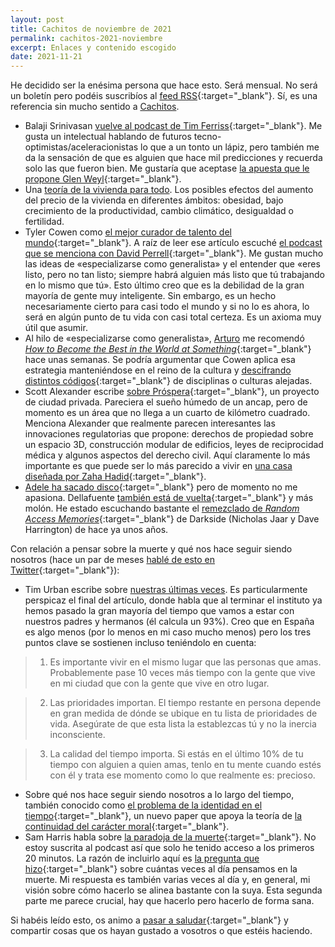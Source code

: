 ```yaml
---
layout: post
title: Cachitos de noviembre de 2021
permalink: cachitos-2021-noviembre
excerpt: Enlaces y contenido escogido
date: 2021-11-21
---
```


He decidido ser la enésima persona que hace esto. Será mensual. No será un boletín pero podéis suscribíos al [feed RSS](https://rbarbadillo.github.io/feed.xml){:target="_blank"}. Sí, es una referencia sin mucho sentido a [Cachitos](https://www.rtve.es/play/videos/cachitos-de-hierro-y-cromo/).

- Balaji Srinivasan [vuelve al podcast de Tim Ferriss](https://open.spotify.com/episode/5MrMCSbPrz3jQLGFKpqnIH?si=4b43d008012344ad){:target="_blank"}. Me gusta un intelectual hablando de futuros tecno-optimistas/aceleracionistas lo que a un tonto un lápiz, pero también me da la sensación de que es alguien que hace mil predicciones y recuerda solo las que fueron bien. Me gustaría que aceptase [la apuesta que le propone Glen Weyl](https://twitter.com/glenweyl/status/1460357114228994053){:target="_blank"}.
- Una [teoría de la vivienda para todo](https://www.worksinprogress.co/issue/the-housing-theory-of-everything/). Los posibles efectos del aumento del precio de la vivienda en diferentes ámbitos: obesidad, bajo crecimiento de la productividad, cambio climático, desigualdad o fertilidad.
- Tyler Cowen como [el mejor curador de talento del mundo](https://kulesa.substack.com/p/tyler-cowen-is-the-best-curator-of){:target="_blank"}. A raíz de leer ese artículo escuché [el podcast que se menciona con David Perrell](https://open.spotify.com/episode/7kLFzdAYCHSuKk8JJYDoPn?context=spotify:show:5WaTr94Kr7umvyuXYcobqA){:target="_blank"}. Me gustan mucho las ideas de «especializarse como generalista» y el entender que «eres listo, pero no tan listo; siempre habrá alguien más listo que tú trabajando en lo mismo que tú». Esto último creo que es la debilidad de la gran mayoría de gente muy inteligente. Sin embargo, es un hecho necesariamente cierto para casi todo el mundo y si no lo es ahora, lo será en algún punto de tu vida con casi total certeza. Es un axioma muy útil que asumir.
- Al hilo de «especializarse como generalista», [Arturo](https://twitter.com/ArturoHerrero) me recomendó [_How to Become the Best in the World at Something_](https://unchartedterritories.tomaspueyo.com/p/how-to-become-the-best-in-the-world){:target="_blank"} hace unas semanas. Se podría argumentar que Cowen aplica esa estrategia manteniéndose en el reino de la cultura y [descifrando distintos códigos](https://marginalrevolution.com/marginalrevolution/2018/12/deconstructing-cultural-codes.html){:target="_blank"} de disciplinas o culturas alejadas.  
- Scott Alexander escribe [sobre Próspera](https://astralcodexten.substack.com/p/prospectus-on-prospera){:target="_blank"}, un proyecto de ciudad privada. Pareciera el sueño húmedo de un ancap, pero de momento es un área que no llega a un cuarto de kilómetro cuadrado. Menciona Alexander que realmente parecen interesantes las innovaciones regulatorias que propone: derechos de propiedad sobre un espacio 3D, construcción modular de edificios, leyes de reciprocidad médica y algunos aspectos del derecho civil. Aquí claramente lo más importante es que puede ser lo más parecido a vivir en [una casa diseñada por Zaha Hadid](https://www.zaha-hadid.com/architecture/roatan-prospera-residences/){:target="_blank"}. 
- [Adele ha sacado disco](https://open.spotify.com/album/21jF5jlMtzo94wbxmJ18aa?si=U84ogN6XScum1rkAtO7_DA){:target="_blank"} pero de momento no me apasiona. Dellafuente [también está de vuelta](https://www.youtube.com/watch?v=aDyDON9FOXE){:target="_blank"} y más molón.  He estado escuchando bastante el [remezclado de _Random Access Memories_](https://soundcloud.com/daftside-2/sets/random-access-memories-1){:target="_blank"}  de Darkside (Nicholas Jaar y Dave Harrington) de hace ya unos años.

Con relación a pensar sobre la muerte y qué nos hace seguir siendo nosotros (hace un par de meses [hablé de esto en Twitter](https://twitter.com/raquelbars/status/1430788842135621635){:target="_blank"}):

- Tim Urban escribe sobre [nuestras últimas veces](https://waitbutwhy.com/2015/12/the-tail-end.html{:target="_blank"}). Es particularmente perspicaz el final del artículo, donde habla que al terminar el instituto ya hemos pasado la gran mayoría del tiempo que vamos a estar con nuestros padres y hermanos (él calcula un 93%). Creo que en España es algo menos (por lo menos en mi caso mucho menos) pero los tres puntos clave se sostienen incluso teniéndolo en cuenta:

>1) Es importante vivir en el mismo lugar que las personas que amas. Probablemente pase 10 veces más tiempo con la gente que vive en mi ciudad que con la gente que vive en otro lugar.

>2) Las prioridades importan. El tiempo restante en persona depende en gran medida de dónde se ubique en tu lista de prioridades de vida. Asegúrate de que esta lista la establezcas tú y no la inercia inconsciente.

>3) La calidad del tiempo importa. Si estás en el último 10% de tu tiempo con alguien a quien amas, tenlo en tu mente cuando estés con él y trata ese momento como lo que realmente es: precioso.

- Sobre qué nos hace seguir siendo nosotros a lo largo del tiempo, también conocido como [el problema de la identidad en el tiempo](https://plato.stanford.edu/entries/identity-time/){:target="_blank"}, un nuevo paper que apoya la teoría de [la continuidad del carácter moral](https://www.tandfonline.com/doi/full/10.1080/09515089.2020.1789577?src=&){:target="_blank"}.
- Sam Harris habla sobre [la  paradoja de la muerte](https://open.spotify.com/episode/3xwGGOKnj7lumpaXJePjGK?si=Rc2MzyxoT3uZbmLmz-gazw){:target="_blank"}. No estoy suscrita al podcast así que solo he tenido acceso a los primeros 20 minutos. La razón de incluirlo aquí es [la pregunta que hizo](https://twitter.com/SamHarrisOrg/status/1445004360480542720){:target="_blank"} sobre cuántas veces al día pensamos en la muerte. Mi respuesta es también varias veces al día y, en general, mi visión sobre cómo hacerlo se alinea bastante con la suya. Esta segunda parte me parece crucial, hay que hacerlo pero hacerlo de forma sana. 

Si habéis leído esto, os animo a [pasar a saludar](https://twitter.com/messages/compose?recipient_id=2519698706){:target="_blank"} y compartir cosas que os hayan gustado a vosotros o que estéis haciendo. 
